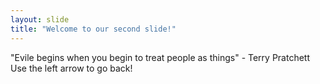 ```yaml
---
layout: slide
title: "Welcome to our second slide!"
---
```

"Evile begins when you begin to treat people as things" - Terry Pratchett
Use the left arrow to go back!

